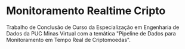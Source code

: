 # Monitoramento Realtime Cripto
Trabalho de Conclusão de Curso da Especialização em Engenharia de Dados da PUC Minas Virtual com a temática "Pipeline de Dados para Monitoramento em Tempo Real de Criptomoedas".
